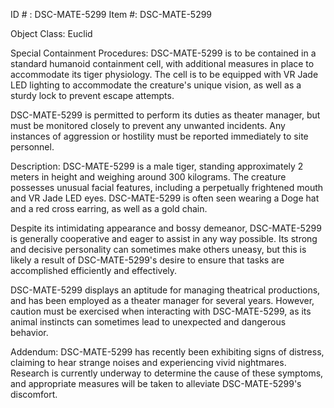 ID # : DSC-MATE-5299
Item #: DSC-MATE-5299

Object Class: Euclid

Special Containment Procedures:
DSC-MATE-5299 is to be contained in a standard humanoid containment cell, with additional measures in place to accommodate its tiger physiology. The cell is to be equipped with VR Jade LED lighting to accommodate the creature's unique vision, as well as a sturdy lock to prevent escape attempts.

DSC-MATE-5299 is permitted to perform its duties as theater manager, but must be monitored closely to prevent any unwanted incidents. Any instances of aggression or hostility must be reported immediately to site personnel.

Description:
DSC-MATE-5299 is a male tiger, standing approximately 2 meters in height and weighing around 300 kilograms. The creature possesses unusual facial features, including a perpetually frightened mouth and VR Jade LED eyes. DSC-MATE-5299 is often seen wearing a Doge hat and a red cross earring, as well as a gold chain.

Despite its intimidating appearance and bossy demeanor, DSC-MATE-5299 is generally cooperative and eager to assist in any way possible. Its strong and decisive personality can sometimes make others uneasy, but this is likely a result of DSC-MATE-5299's desire to ensure that tasks are accomplished efficiently and effectively.

DSC-MATE-5299 displays an aptitude for managing theatrical productions, and has been employed as a theater manager for several years. However, caution must be exercised when interacting with DSC-MATE-5299, as its animal instincts can sometimes lead to unexpected and dangerous behavior.

Addendum:
DSC-MATE-5299 has recently been exhibiting signs of distress, claiming to hear strange noises and experiencing vivid nightmares. Research is currently underway to determine the cause of these symptoms, and appropriate measures will be taken to alleviate DSC-MATE-5299's discomfort.